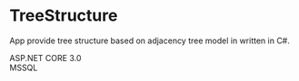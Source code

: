 # TreeStructure
App provide tree structure based on adjacency tree model in written in C#. 

ASP.NET CORE 3.0  
MSSQL
